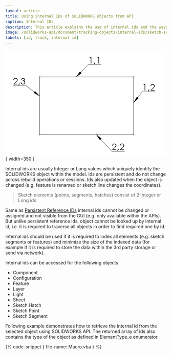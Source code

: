 ```yaml
---
layout: article
title: Using internal IDs of SOLIDWORKS objects from API
caption: Internal IDs
description: This article explains the use of internal ids and the ways to read the ids from the objects
image: /solidworks-api/document/tracking-objects/internal-ids/sketch-segments-ids.png
labels: [id, track, internal id]
---
```

![Internal ids assigned to sketch lines in the sketch](sketch-segments-ids.png){ width=350 }

Internal ids are usually Integer or Long values which uniquely identify the SOLIDWORKS object within the model. Ids are persistent and do not change across rebuild operations or sessions. Ids also updated when the object is changed (e.g. feature is renamed or sketch line changes the coordinates).

> Sketch elements (points, segments, hatches) consist of 2 Integer or Long ids

Same as [Persistent Reference IDs](solidworks-api/document/tracking-objects/persist-references) internal ids cannot be changed or assigned and not visible from the GUI (e.g. only available within the APIs). But unlike persistent reference ids, object cannot be looked up by internal id, i.e. it is required to traverse all objects in order to find required one by id.

Internal ids should be used if it is required to index all elements (e.g. sketch segments or features) and minimize the size of the indexed data (for example if it is required to store the data within the 3rd party storage or send via network).

Internal ids can be accessed for the following objects

* Component
* Configuration
* Feature
* Layer
* Light
* Sheet
* Sketch Hatch
* Sketch Point
* Sketch Segment

Following example demonstrates how to retrieve the internal id from the selected object using SOLIDWORKS API. The returned array of ids also contains the type of the object as defined in ElementType_e enumerator.

{% code-snippet { file-name: Macro.vba } %}
